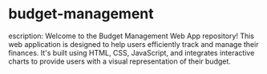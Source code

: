 # budget-management
escription: Welcome to the Budget Management Web App repository! This web application is designed to help users efficiently track and manage their finances. It's built using HTML, CSS, JavaScript, and integrates interactive charts to provide users with a visual representation of their budget. 
